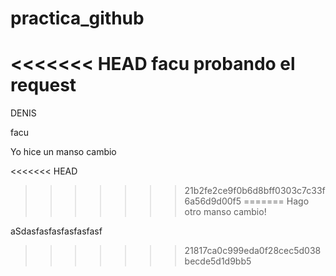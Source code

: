 # practica_github
<<<<<<< HEAD
  facu
probando el request
=======


DENIS 

facu

Yo hice un manso cambio

<<<<<<< HEAD
>>>>>>> 21b2fe2ce9f0b6d8bff0303c7c33f6a56d9d00f5
=======
Hago otro manso cambio!

aSdasfasfasfasfasfasf
>>>>>>> 21817ca0c999eda0f28cec5d038becde5d1d9bb5

